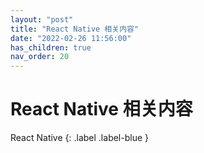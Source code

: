 ```yaml
---
layout: "post"
title: "React Native 相关内容"
date: "2022-02-26 11:56:00"
has_children: true
nav_order: 20
---
```


React Native 相关内容
====
React Native
{: .label .label-blue }